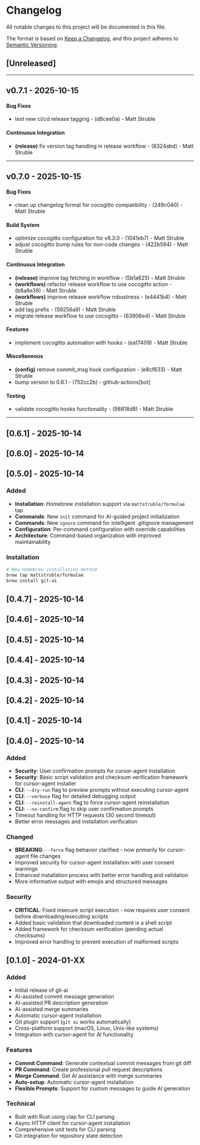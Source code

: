 # Changelog

All notable changes to this project will be documented in this file.

The format is based on [Keep a Changelog](https://keepachangelog.com/en/1.0.0/),
and this project adheres to [Semantic Versioning](https://semver.org/spec/v2.0.0.html).

## [Unreleased]

- - -
## v0.7.1 - 2025-10-15
#### Bug Fixes
- test new ci/cd release tagging - (d8cee0a) - Matt Struble
#### Continuous Integration
- **(release)** fix version tag handling in release workflow - (8324abd) - Matt Struble

- - -

## v0.7.0 - 2025-10-15
#### Bug Fixes
- clean up changelog format for cocogitto compatibility - (249c040) - Matt Struble
#### Build System
- optimize cocogitto configuration for v6.3.0 - (1041eb7) - Matt Struble
- adjust cocogitto bump rules for non-code changes - (422b594) - Matt Struble
#### Continuous Integration
- **(release)** improve tag fetching in workflow - (5b1a625) - Matt Struble
- **(workflows)** refactor release workflow to use cocogitto action - (b8a8e38) - Matt Struble
- **(workflows)** improve release workflow robustness - (e4441b4) - Matt Struble
- add tag prefix - (59256a9) - Matt Struble
- migrate release workflow to use cocogitto - (63906e4) - Matt Struble
#### Features
- implement cocogitto automation with hooks - (ea17409) - Matt Struble
#### Miscellaneous
- **(config)** remove commit_msg hook configuration - (e8cf633) - Matt Struble
- bump version to 0.6.1 - (752cc2b) - github-actions[bot]
#### Testing
- validate cocogitto hooks functionality - (98818d8) - Matt Struble

- - -


## [0.6.1] - 2025-10-14

## [0.6.0] - 2025-10-14

## [0.5.0] - 2025-10-14

### Added
- **Installation**: Homebrew installation support via `mattstruble/formulae` tap
- **Commands**: New `init` command for AI-guided project initialization
- **Commands**: New `ignore` command for intelligent .gitignore management
- **Configuration**: Per-command configuration with override capabilities
- **Architecture**: Command-based organization with improved maintainability

### Installation
```bash
# New Homebrew installation method
brew tap mattstruble/formulae
brew install git-ai
```

## [0.4.7] - 2025-10-14

## [0.4.6] - 2025-10-14

## [0.4.5] - 2025-10-14

## [0.4.4] - 2025-10-14

## [0.4.3] - 2025-10-14

## [0.4.2] - 2025-10-14

## [0.4.1] - 2025-10-14


## [0.4.0] - 2025-10-14

### Added
- **Security**: User confirmation prompts for cursor-agent installation
- **Security**: Basic script validation and checksum verification framework for cursor-agent installer
- **CLI**: `--dry-run` flag to preview prompts without executing cursor-agent
- **CLI**: `--verbose` flag for detailed debugging output
- **CLI**: `--reinstall-agent` flag to force cursor-agent reinstallation
- **CLI**: `--no-confirm` flag to skip user confirmation prompts
- Timeout handling for HTTP requests (30 second timeout)
- Better error messages and installation verification

### Changed
- **BREAKING**: `--force` flag behavior clarified - now primarily for cursor-agent file changes
- Improved security for cursor-agent installation with user consent warnings
- Enhanced installation process with better error handling and validation
- More informative output with emojis and structured messages

### Security
- **CRITICAL**: Fixed insecure script execution - now requires user consent before downloading/executing scripts
- Added basic validation that downloaded content is a shell script
- Added framework for checksum verification (pending actual checksums)
- Improved error handling to prevent execution of malformed scripts


## [0.1.0] - 2024-01-XX

### Added
- Initial release of git-ai
- AI-assisted commit message generation
- AI-assisted PR description generation  
- AI-assisted merge summaries
- Automatic cursor-agent installation
- Git plugin support (`git ai` works automatically)
- Cross-platform support (macOS, Linux, Unix-like systems)
- Integration with cursor-agent for AI functionality

### Features
- **Commit Command**: Generate contextual commit messages from git diff
- **PR Command**: Create professional pull request descriptions
- **Merge Command**: Get AI assistance with merge summaries
- **Auto-setup**: Automatic cursor-agent installation
- **Flexible Prompts**: Support for custom messages to guide AI generation

### Technical
- Built with Rust using clap for CLI parsing
- Async HTTP client for cursor-agent installation  
- Comprehensive unit tests for CLI parsing
- Git integration for repository state detection
